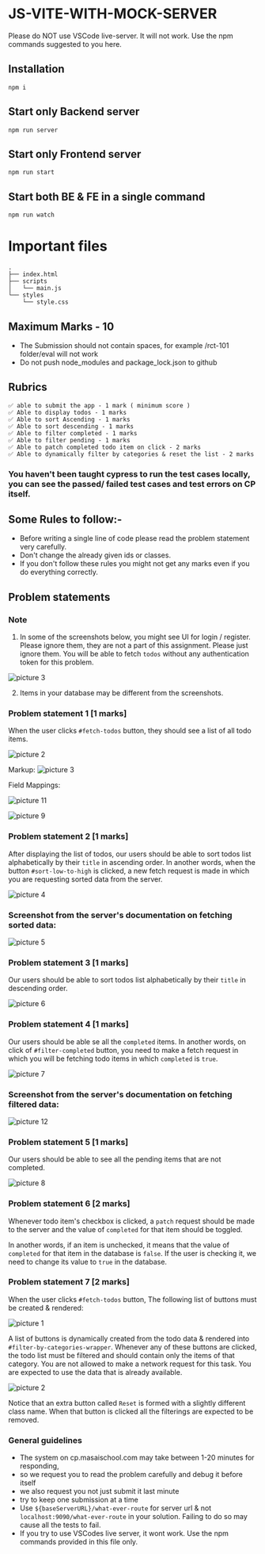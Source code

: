 # JS-VITE-WITH-MOCK-SERVER

Please do NOT use VSCode live-server. It will not work. Use the npm commands suggested to you here.

## Installation
```
npm i
```

## Start only Backend server
```
npm run server
```

## Start only Frontend server
```
npm run start
```

## Start both BE & FE in a single command
```
npm run watch
```

# Important files
```
.
├── index.html
├── scripts
│   └── main.js
└── styles
    └── style.css
```

## Maximum Marks - 10

- The Submission should not contain spaces, for example /rct-101 folder/eval will not work
- Do not push node_modules and package_lock.json to github

## Rubrics

```
✅ able to submit the app - 1 mark ( minimum score )
✅ Able to display todos - 1 marks
✅ Able to sort Ascending - 1 marks
✅ Able to sort descending - 1 marks
✅ Able to filter completed - 1 marks 
✅ Able to filter pending - 1 marks
✅ Able to patch completed todo item on click - 2 marks
✅ Able to dynamically filter by categories & reset the list - 2 marks
```
### You haven't been taught cypress to run the test cases locally, you can see the passed/ failed test cases and test errors on CP itself.

## Some Rules to follow:-

- Before writing a single line of code please read the problem statement very carefully.
- Don't change the already given ids or classes.
- If you don't follow these rules you might not get any marks even if you do everything correctly.

## Problem statements

### Note
1. In some of the screenshots below, you might see UI for login / register. Please ignore them, they are not a part of this assignment. Please just ignore them. You will be able to fetch `todos` without any authentication token for this problem. 

![picture 3](https://res.cloudinary.com/drxuo575c/image/upload/v1679246147/coding-problems/fa49d71a8c332f531e735b3ee01464525156c772014b3b3b2100b3e16fb7182a.jpg)  

2. Items in your database may be different from the screenshots. 


### Problem statement 1 [1 marks]

When the user clicks `#fetch-todos` button, they should see a list of all todo items.

![picture 2](https://res.cloudinary.com/drxuo575c/image/upload/v1676131480/coding-problems/c4c9f9660cd1372d8006f4a62f750102c7fd325311b841e3d095d0035c569beb.jpg)  

Markup:
![picture 3](https://res.cloudinary.com/drxuo575c/image/upload/v1676131562/coding-problems/c5e55be10c469d8f25f467805ebbf8570525fb46f17c9901cab1add536a23777.png)  

Field Mappings:

![picture 11](https://res.cloudinary.com/drxuo575c/image/upload/v1676132790/coding-problems/e221edab137406916facef6b84b934ef4711752e3f9ef838382272c0e83259c3.jpg)  

![picture 9](https://res.cloudinary.com/drxuo575c/image/upload/v1676132567/coding-problems/f5b0d6c08356bb0c5da66eb12f67591ea36700142b3f7ed6ba682ec76ded0dc9.jpg)  

### Problem statement 2 [1 marks]

After displaying the list of todos, our users should be able to sort todos list alphabetically by their `title` in ascending order. In another words, when the button `#sort-low-to-high` is clicked, a new fetch request is made in which you are requesting sorted data from the server. 

![picture 4](https://res.cloudinary.com/drxuo575c/image/upload/v1676131715/coding-problems/3115cbe9b150b6809ef554fa367f6c37eb4427e8ae58410d7a577b49d1c478da.jpg)  

### Screenshot from the server's documentation on fetching sorted data: 
![picture 5](https://res.cloudinary.com/drxuo575c/image/upload/v1676131812/coding-problems/d24e3db36069a1ebdf980369cbcd8d64b505edad5d791b959f33deece37d4469.jpg)  


### Problem statement 3 [1 marks]
Our users should be able to sort todos list alphabetically by their `title` in descending order. 

![picture 6](https://res.cloudinary.com/drxuo575c/image/upload/v1676131893/coding-problems/bddb31f9af7c95c7b884150ab9dc7039a559571326fda9ecc7786212520a1e98.jpg)  

### Problem statement 4 [1 marks]
Our users should be able se all the `completed` items. In another words, on click of `#filter-completed` button, you need to make a fetch request in which you will be fetching todo items in which `completed` is `true`.

![picture 7](https://res.cloudinary.com/drxuo575c/image/upload/v1676132099/coding-problems/b7896f2a6da642b1eba7576a90c22c855d70d4e1e60759252359feaae3b1002e.jpg)  

### Screenshot from the server's documentation on fetching filtered data: 

![picture 12](https://res.cloudinary.com/drxuo575c/image/upload/v1676133070/coding-problems/f0cb31b86eaa9061126070094e4fd213dd2d8c9224090b1d8b99225a352e07bb.jpg)  

### Problem statement 5 [1 marks]
Our users should be able to see all the pending items that are not completed.

![picture 8](https://res.cloudinary.com/drxuo575c/image/upload/v1676132179/coding-problems/8ba50598ad98b36769524254173ab6a909303a650733cdffb191249c6604c289.png)  


### Problem statement 6 [2 marks]

Whenever todo item's checkbox is clicked, a `patch` request should be made to the server and the value of `completed` for that item should be toggled. 

In another words, if an item is unchecked, it means that the value of `completed` for that item in the database is `false`. If the user is checking it, we need to change its value to `true` in the database.

### Problem statement 7 [2 marks]
When the user clicks `#fetch-todos` button, The following list of buttons must be created & rendered:

![picture 1](https://res.cloudinary.com/drxuo575c/image/upload/v1679242217/coding-problems/056f1fabf746f9f1fca44f52c1f591044163084adeea204fa4ca8c8922c51cc0.jpg)  

A list of buttons is dynamically created from the todo data & rendered into `#filter-by-categories-wrapper`. Whenever any of these buttons are clicked, the todo list must be filtered and should contain only the items of that category. You are not allowed to make a network request for this task. You are expected to use the data that is already available. 

![picture 2](https://res.cloudinary.com/drxuo575c/image/upload/v1679242335/coding-problems/f096ec46b567c5b7d34280b46ec4c53c0d0dde93727e6778a42a2c7a27bdbceb.jpg)  

Notice that an extra button called `Reset` is formed with a slightly different class name. When that button is clicked all the filterings are expected to be removed.


### General guidelines

- The system on cp.masaischool.com may take between 1-20 minutes for responding,
- so we request you to read the problem carefully and debug it before itself
- we also request you not just submit it last minute
- try to keep one submission at a time
- Use `${baseServerURL}/what-ever-route` for server url & not `localhost:9090/what-ever-route` in your solution. Failing to do so may cause all the tests to fail.
- If you try to use VSCodes live server, it wont work. Use the npm commands provided in this file only.
